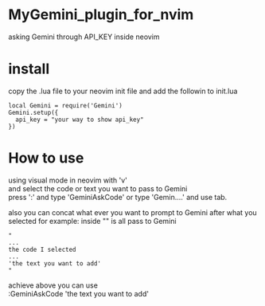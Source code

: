 # MyGemini_plugin_for_nvim
asking Gemini through API_KEY inside neovim

# install
copy the .lua file to your neovim init file and add the followin to init.lua
```
local Gemini = require('Gemini')
Gemini.setup({
  api_key = "your way to show api_key"
})
```

# How to use
using visual mode in neovim with 'v'<br />
and select the code or text you want to pass to Gemini <br />
press ':' and type 'GeminiAskCode' or type 'Gemin....' and use tab.<br />

also you can concat what ever you want to prompt to Gemini after what you selected
for example:
inside "" is all pass to Gemini
```
"
...
the code I selected
...
'the text you want to add'
"
```
achieve above you can use <br />
:GeminiAskCode 'the text you want to add'
